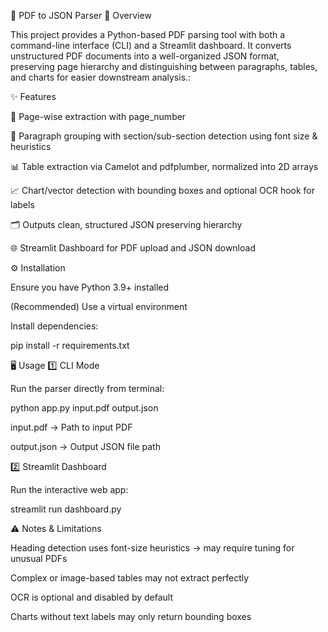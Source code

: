 📄 PDF to JSON Parser
📌 Overview

This project provides a Python-based PDF parsing tool with both a command-line interface (CLI) and a Streamlit dashboard.
It converts unstructured PDF documents into a well-organized JSON format, preserving page hierarchy and distinguishing between paragraphs, tables, and charts for easier downstream analysis.:

✨ Features

📑 Page-wise extraction with page_number

📝 Paragraph grouping with section/sub-section detection using font size & heuristics

📊 Table extraction via Camelot and pdfplumber, normalized into 2D arrays

📈 Chart/vector detection with bounding boxes and optional OCR hook for labels

🗂️ Outputs clean, structured JSON preserving hierarchy

🌐 Streamlit Dashboard for PDF upload and JSON download

⚙️ Installation

Ensure you have Python 3.9+ installed

(Recommended) Use a virtual environment

Install dependencies:

pip install -r requirements.txt


🖥️ Usage
1️⃣ CLI Mode

Run the parser directly from terminal:

python app.py input.pdf output.json 


input.pdf → Path to input PDF

output.json → Output JSON file path


2️⃣ Streamlit Dashboard

Run the interactive web app:

streamlit run dashboard.py


⚠️ Notes & Limitations

Heading detection uses font-size heuristics → may require tuning for unusual PDFs

Complex or image-based tables may not extract perfectly

OCR is optional and disabled by default

Charts without text labels may only return bounding boxes
